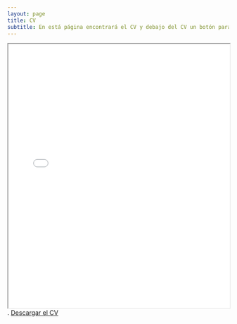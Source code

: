 ```yaml
---
layout: page
title: CV
subtitle: En está página encontrará el CV y debajo del CV un botón para descargar el CV
---
```

<div id="intro" style="text-align: justify;">
<iframe src="CV DAVID VELOSO CASTELLÓ.pdf" width="100%" height="600px"></iframe>.
<a href="CV DAVID VELOSO CASTELLÓ.pdf" download>Descargar el CV</a>
</div>
